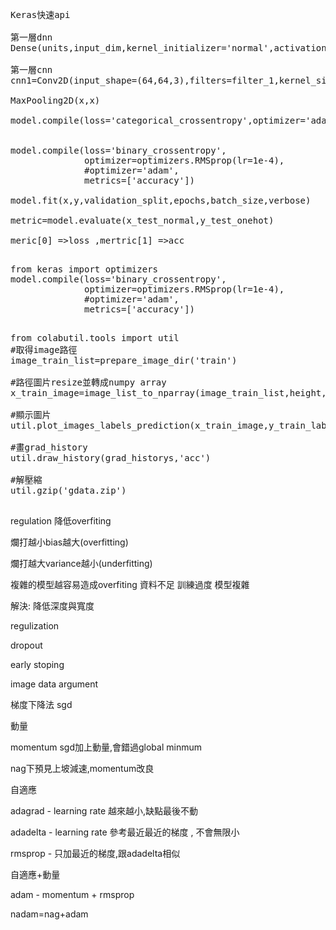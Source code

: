 <pre>

Keras快速api

第一層dnn
Dense(units,input_dim,kernel_initializer='normal',activation='relu')

第一層cnn
cnn1=Conv2D(input_shape=(64,64,3),filters=filter_1,kernel_size=(3,3),padding='same',activation='relu')

MaxPooling2D(x,x)

model.compile(loss='categorical_crossentropy',optimizer='adam',metrics=['accuracy'])


model.compile(loss='binary_crossentropy',
              optimizer=optimizers.RMSprop(lr=1e-4),
              #optimizer='adam',
              metrics=['accuracy'])

model.fit(x,y,validation_split,epochs,batch_size,verbose)

metric=model.evaluate(x_test_normal,y_test_onehot)

meric[0] =>loss ,mertric[1] =>acc

</pre>

<pre>
from keras import optimizers 
model.compile(loss='binary_crossentropy',
              optimizer=optimizers.RMSprop(lr=1e-4),
              #optimizer='adam',
              metrics=['accuracy'])
              
</pre>
<pre>
from colabutil.tools import util
#取得image路徑
image_train_list=prepare_image_dir('train')

#路徑圖片resize並轉成numpy array
x_train_image=image_list_to_nparray(image_train_list,height,width,channel)

#顯示圖片
util.plot_images_labels_prediction(x_train_image,y_train_label,[],0)

#畫grad_history
util.draw_history(grad_historys,'acc')

#解壓縮
util.gzip('gdata.zip')

</pre>


regulation 降低overfiting

爛打越小bias越大(overfitting)

爛打越大variance越小(underfitting)

複雜的模型越容易造成overfiting
資料不足
訓練過度
模型複雜

解決:
降低深度與寬度

regulization

dropout

early stoping

image data argument


梯度下降法
sgd

動量

momentum sgd加上動量,會錯過global minmum

nag下預見上坡減速,momentum改良

自適應

adagrad - learning rate 越來越小,缺點最後不動

adadelta - learning rate 參考最近最近的梯度 , 不會無限小

rmsprop - 只加最近的梯度,跟adadelta相似

自適應+動量

adam - momentum + rmsprop

nadam=nag+adam
